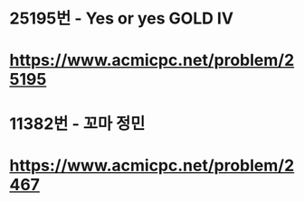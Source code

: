 # 25195번 - Yes or yes GOLD IV
# https://www.acmicpc.net/problem/25195

# 11382번 - 꼬마 정민
# https://www.acmicpc.net/problem/2467

